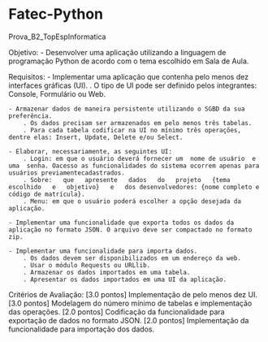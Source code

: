 # Fatec-Python
Prova_B2_TopEspInformatica

Objetivo: 
    - Desenvolver uma aplicação utilizando a linguagem de programação Python de acordo com o tema escolhido em Sala de Aula.

Requisitos:
    - Implementar uma aplicação que contenha pelo menos dez interfaces gráficas (UI).
        . O tipo de UI pode ser definido pelos integrantes: Console, Formulário ou Web.

    - Armazenar dados de maneira persistente utilizando o SGBD da sua preferência.
        . Os dados precisam ser armazenados em pelo menos três tabelas.
        . Para cada tabela codificar na UI no mínimo três operações, dentre elas: Insert, Update, Delete e/ou Select.

    - Elaborar, necessariamente, as seguintes UI:
        . Login: em que o usuário deverá fornecer um  nome de usuário  e uma  senha. Oacesso as funcionalidades do sistema ocorrem apenas para usuários previamentecadastrados.
        . Sobre:   que   apresente   dados   do   projeto   {tema   escolhido   e   objetivo}   e   dos desenvolvedores: {nome completo e código de matrícula}.
        . Menu: em que o usuário poderá escolher a opção desejada da aplicação.

    - Implementar uma funcionalidade que exporta todos os dados da aplicação no formato JSON. O arquivo deve ser compactado no formato zip.

    - Implementar uma funcionalidade para importa dados.
        . Os dados devem ser disponibilizados em um endereço da web.
        . Usar o módulo Requests ou URLlib.
        . Armazenar os dados importados em uma tabela.
        . Apresentar os dados importados em uma UI da aplicação.


Critérios de Avaliação:
[3.0 pontos] Implementação de pelo menos dez UI.
[3.0 pontos] Modelagem do número mínimo de tabelas e implementação das operações.
[2.0 pontos] Codificação da funcionalidade para exportação de dados no formato JSON.
[2.0 pontos] Implementação da funcionalidade para importação dos dados.
